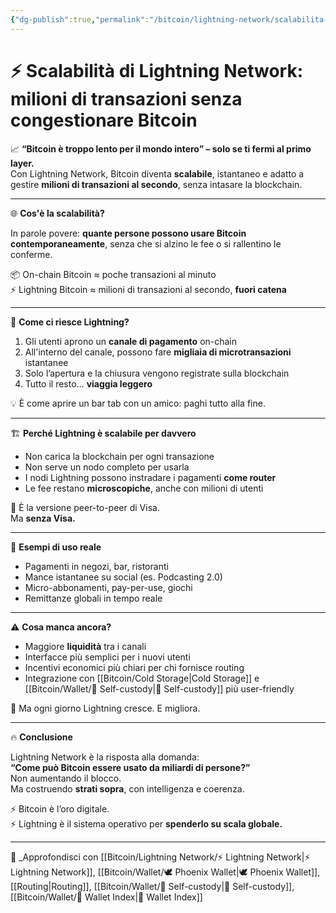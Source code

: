 ```yaml
---
{"dg-publish":true,"permalink":"/bitcoin/lightning-network/scalabilita-di-lightning-network/","title":"⚡ Scalabilità di Lightning Network: milioni di transazioni senza congestionare Bitcoin","tags":["Bitcoin","Lightning","Scalabilità","Layer2","Pagamenti","Microtransazioni"]}
---
```



# ⚡ Scalabilità di Lightning Network: milioni di transazioni senza congestionare Bitcoin

📈 **“Bitcoin è troppo lento per il mondo intero” – solo se ti fermi al primo layer.**  
Con Lightning Network, Bitcoin diventa **scalabile**, istantaneo e adatto a gestire **milioni di transazioni al secondo**, senza intasare la blockchain.

---

🌐 **Cos'è la scalabilità?**

In parole povere: **quante persone possono usare Bitcoin contemporaneamente**, senza che si alzino le fee o si rallentino le conferme.

📦 On-chain Bitcoin ≈ poche transazioni al minuto  
⚡ Lightning Bitcoin ≈ milioni di transazioni al secondo, **fuori catena**

---

🔄 **Come ci riesce Lightning?**

1. Gli utenti aprono un **canale di pagamento** on-chain  
2. All'interno del canale, possono fare **migliaia di microtransazioni** istantanee  
3. Solo l’apertura e la chiusura vengono registrate sulla blockchain  
4. Tutto il resto… **viaggia leggero**

💡 È come aprire un bar tab con un amico: paghi tutto alla fine.

---

🏗️ **Perché Lightning è scalabile per davvero**

- Non carica la blockchain per ogni transazione  
- Non serve un nodo completo per usarla  
- I nodi Lightning possono instradare i pagamenti **come router**  
- Le fee restano **microscopiche**, anche con milioni di utenti

📡 È la versione peer-to-peer di Visa.  
Ma **senza Visa.**

---

🧠 **Esempi di uso reale**

- Pagamenti in negozi, bar, ristoranti  
- Mance istantanee su social (es. Podcasting 2.0)  
- Micro-abbonamenti, pay-per-use, giochi  
- Remittanze globali in tempo reale

---

⚠️ **Cosa manca ancora?**

- Maggiore **liquidità** tra i canali  
- Interfacce più semplici per i nuovi utenti  
- Incentivi economici più chiari per chi fornisce routing  
- Integrazione con [[Bitcoin/Cold Storage\|Cold Storage]] e [[Bitcoin/Wallet/🔐 Self-custody\|🔐 Self-custody]] più user-friendly

🎯 Ma ogni giorno Lightning cresce. E migliora.

---

🔥 **Conclusione**

Lightning Network è la risposta alla domanda:  
**“Come può Bitcoin essere usato da miliardi di persone?”**  
Non aumentando il blocco.  
Ma costruendo **strati sopra**, con intelligenza e coerenza.

⚡ Bitcoin è l’oro digitale.  
⚡ Lightning è il sistema operativo per **spenderlo su scala globale.**

---

🔗 _Approfondisci con [[Bitcoin/Lightning Network/⚡ Lightning Network\|⚡ Lightning Network]], [[Bitcoin/Wallet/🕊 Phoenix Wallet\|🕊 Phoenix Wallet]], [[Routing\|Routing]], [[Bitcoin/Wallet/🔐 Self-custody\|🔐 Self-custody]], [[Bitcoin/Wallet/🧭 Wallet Index\|🧭 Wallet Index]]